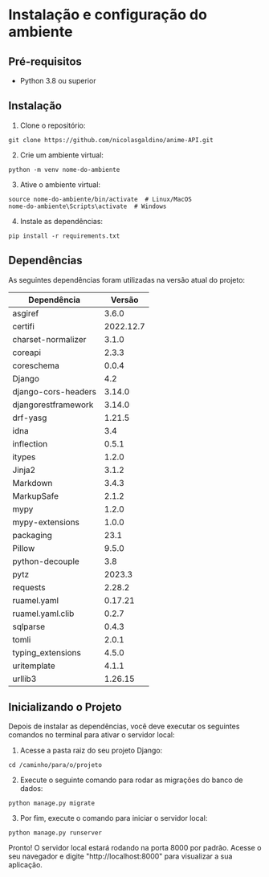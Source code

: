 # Instalação e configuração do ambiente

## Pré-requisitos

- Python 3.8 ou superior

## Instalação

1. Clone o repositório:

```
git clone https://github.com/nicolasgaldino/anime-API.git
```

2. Crie um ambiente virtual:

```
python -m venv nome-do-ambiente
```

3. Ative o ambiente virtual:

```
source nome-do-ambiente/bin/activate  # Linux/MacOS
nome-do-ambiente\Scripts\activate  # Windows
```

4. Instale as dependências:

```
pip install -r requirements.txt
```

## Dependências

As seguintes dependências foram utilizadas na versão atual do projeto:

| Dependência                | Versão    |
|----------------------------|-----------|
| asgiref                    | 3.6.0     |
| certifi                    | 2022.12.7 |
| charset-normalizer         | 3.1.0     |
| coreapi                    | 2.3.3     |
| coreschema                 | 0.0.4     |
| Django                     | 4.2       |
| django-cors-headers        | 3.14.0    |
| djangorestframework        | 3.14.0    |
| drf-yasg                   | 1.21.5    |
| idna                       | 3.4       |
| inflection                 | 0.5.1     |
| itypes                     | 1.2.0     |
| Jinja2                     | 3.1.2     |
| Markdown                   | 3.4.3     |
| MarkupSafe                 | 2.1.2     |
| mypy                       | 1.2.0     |
| mypy-extensions            | 1.0.0     |
| packaging                  | 23.1      |
| Pillow                     | 9.5.0     |
| python-decouple            | 3.8       |
| pytz                       | 2023.3    |
| requests                   | 2.28.2    |
| ruamel.yaml                | 0.17.21   |
| ruamel.yaml.clib           | 0.2.7     |
| sqlparse                   | 0.4.3     |
| tomli                      | 2.0.1     |
| typing_extensions          | 4.5.0     |
| uritemplate                | 4.1.1     |
| urllib3                    | 1.26.15   |

## Inicializando o Projeto

Depois de instalar as dependências, você deve executar os seguintes comandos no terminal para ativar o servidor local:

1. Acesse a pasta raiz do seu projeto Django:

```
cd /caminho/para/o/projeto
```

2. Execute o seguinte comando para rodar as migrações do banco de dados:

```
python manage.py migrate
```

3. Por fim, execute o comando para iniciar o servidor local:

```
python manage.py runserver
```

Pronto! O servidor local estará rodando na porta 8000 por padrão.
Acesse o seu navegador e digite "http://localhost:8000" para visualizar a sua aplicação.


